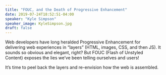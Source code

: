 ```yaml
---
title: "FOUC, and the Death of Progressive Enhancement"
date: 2019-07-24T18:52:51-04:00
speaker: "Kyle Simpson"
speaker_image: KyleSimpson.jpg
draft: false
---
```


Web developers have long heralded Progressive Enhancement for delivering web experiences in “layers” (HTML, images, CSS, and then JS). It sounds so obvious and elegant, right? But FOUC (Flash of Unstyled Content) exposes the lies we’ve been telling ourselves and users!

It’s time to peel back the layers and re-envision how the web is assembled.